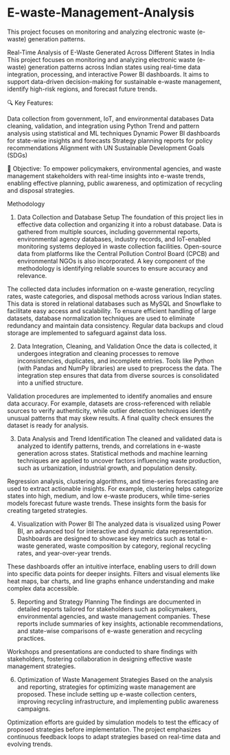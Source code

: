 # E-waste-Management-Analysis
This project focuses on monitoring and analyzing electronic waste (e-waste) generation patterns.


Real-Time Analysis of E-Waste Generated Across Different States in India
This project focuses on monitoring and analyzing electronic waste (e-waste) generation patterns across Indian states using real-time data integration, processing, and interactive Power BI dashboards. It aims to support data-driven decision-making for sustainable e-waste management, identify high-risk regions, and forecast future trends.

🔍 Key Features:

Data collection from government, IoT, and environmental databases
Data cleaning, validation, and integration using Python
Trend and pattern analysis using statistical and ML techniques
Dynamic Power BI dashboards for state-wise insights and forecasts
Strategy planning reports for policy recommendations
Alignment with UN Sustainable Development Goals (SDGs)

📌 Objective:
To empower policymakers, environmental agencies, and waste management stakeholders with real-time insights into e-waste trends, enabling effective planning, public awareness, and optimization of recycling and disposal strategies.


Methodology
1. Data Collection and Database Setup
The foundation of this project lies in effective data collection and organizing it into a robust database. Data is gathered from multiple sources, including governmental reports, environmental agency databases, industry records, and IoT-enabled monitoring systems deployed in waste collection facilities. Open-source data from platforms like the Central Pollution Control Board (CPCB) and environmental NGOs is also incorporated. A key component of the methodology is identifying reliable sources to ensure accuracy and relevance.

The collected data includes information on e-waste generation, recycling rates, waste categories, and disposal methods across various Indian states. This data is stored in relational databases such as MySQL and Snowflake to facilitate easy access and scalability. To ensure efficient handling of large datasets, database normalization techniques are used to eliminate redundancy and maintain data consistency. Regular data backups and cloud storage are implemented to safeguard against data loss.

2. Data Integration, Cleaning, and Validation
Once the data is collected, it undergoes integration and cleaning processes to remove inconsistencies, duplicates, and incomplete entries. Tools like Python (with Pandas and NumPy libraries) are used to preprocess the data. The integration step ensures that data from diverse sources is consolidated into a unified structure.

Validation procedures are implemented to identify anomalies and ensure data accuracy. For example, datasets are cross-referenced with reliable sources to verify authenticity, while outlier detection techniques identify unusual patterns that may skew results. A final quality check ensures the dataset is ready for analysis.

3. Data Analysis and Trend Identification
The cleaned and validated data is analyzed to identify patterns, trends, and correlations in e-waste generation across states. Statistical methods and machine learning techniques are applied to uncover factors influencing waste production, such as urbanization, industrial growth, and population density.

Regression analysis, clustering algorithms, and time-series forecasting are used to extract actionable insights. For example, clustering helps categorize states into high, medium, and low e-waste producers, while time-series models forecast future waste trends. These insights form the basis for creating targeted strategies.

4. Visualization with Power BI
The analyzed data is visualized using Power BI, an advanced tool for interactive and dynamic data representation. Dashboards are designed to showcase key metrics such as total e-waste generated, waste composition by category, regional recycling rates, and year-over-year trends.

These dashboards offer an intuitive interface, enabling users to drill down into specific data points for deeper insights. Filters and visual elements like heat maps, bar charts, and line graphs enhance understanding and make complex data accessible.

5. Reporting and Strategy Planning
The findings are documented in detailed reports tailored for stakeholders such as policymakers, environmental agencies, and waste management companies. These reports include summaries of key insights, actionable recommendations, and state-wise comparisons of e-waste generation and recycling practices.

Workshops and presentations are conducted to share findings with stakeholders, fostering collaboration in designing effective waste management strategies.

6. Optimization of Waste Management Strategies
Based on the analysis and reporting, strategies for optimizing waste management are proposed. These include setting up e-waste collection centers, improving recycling infrastructure, and implementing public awareness campaigns.

Optimization efforts are guided by simulation models to test the efficacy of proposed strategies before implementation. The project emphasizes continuous feedback loops to adapt strategies based on real-time data and evolving trends.
